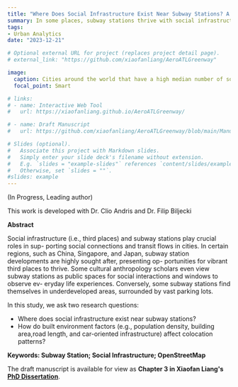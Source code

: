 ```yaml
---
title: "Where Does Social Infrastructure Exist Near Subway Stations? A Global Assessment Using OpenStreetMap Data"
summary: In some places, subway stations thrive with social infrastructure, while others find themselves in underdeveloped areas, surrounded by vast parking lots. Where are places where these two infrastructure co-exist, and what factors are associated with the divide? 
tags:
- Urban Analytics
date: "2023-12-21"

# Optional external URL for project (replaces project detail page).
# external_link: "https://github.com/xiaofanliang/AeroATLGreenway"

image:
  caption: Cities around the world that have a high median number of social infrastructure points of interest (SIPOIs) around subway stations. 
  focal_point: Smart

# links:
# - name: Interactive Web Tool 
#   url: https://xiaofanliang.github.io/AeroATLGreenway/

# - name: Draft Manuscript
#   url: https://github.com/xiaofanliang/AeroATLGreenway/blob/main/Manuscript_XiaofanLiang_06222023.pdf

# Slides (optional).
#   Associate this project with Markdown slides.
#   Simply enter your slide deck's filename without extension.
#   E.g. `slides = "example-slides"` references `content/slides/example-slides.md`.
#   Otherwise, set `slides = ""`.
#slides: example
---
```


(In Progress, Leading author)

This work is developed with Dr. Clio Andris and Dr. Filip Biljecki 

**Abstract**

Social infrastructure (i.e., third places) and subway stations play crucial roles in sup- porting social connections and transit flows in cities. In certain regions, such as China, Singapore, and Japan, subway station developments are highly sought after, presenting op- portunities for vibrant third places to thrive. Some cultural anthropology scholars even view subway stations as public spaces for social interactions and windows to observe ev- eryday life experiences. Conversely, some subway stations find themselves in underdeveloped areas, surrounded by vast parking lots. 

In this study, we ask two research questions:
- Where does social infrastructure exist near subway stations?
- How do built environment factors (e.g., population density, building area,road length, and car-oriented infrastructure) affect colocation patterns?

**Keywords: Subway Station; Social Infrastructure; OpenStreetMap**

The draft manuscript is available for view as **Chapter 3 in Xiaofan Liang's [PhD Dissertation](https://drive.google.com/file/d/13Sw_MrCVd8wByFGI1lXgDVwhEQ3XqN_N/view)**. 
